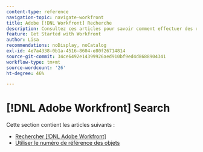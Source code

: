 ```yaml
---
content-type: reference
navigation-topic: navigate-workfront
title: Adobe [!DNL Workfront] Recherche
description: Consultez ces articles pour savoir comment effectuer des recherches dans Workfront.
feature: Get Started with Workfront
author: Lisa
recommendations: noDisplay, noCatalog
exl-id: 4e7a4338-0b1a-4516-8604-e80f26714814
source-git-commit: 34ce6492e14399926aed910bf9ed4d8688904341
workflow-type: tm+mt
source-wordcount: '26'
ht-degree: 46%

---
```


# [!DNL Adobe Workfront] Search

Cette section contient les articles suivants :

* [Rechercher [!DNL Adobe Workfront]](../../../workfront-basics/navigate-workfront/search/search-workfront.md)
* [Utiliser le numéro de référence des objets](../../../workfront-basics/navigate-workfront/search/reference-number-of-objects.md)
